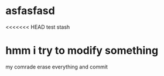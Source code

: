 # asfasfasd

<<<<<<< HEAD
test stash

# hmm i try to modify something

my comrade erase everything and commit
